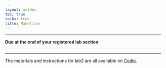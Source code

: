 ```yaml
---
layout: asides
toc: true
tasks: true
title: Makefiles
---
```


---

**Due at the end of your registered lab section**

---

---

The materials and instructions for lab2 are all available on [Codio](https://codio.com).
